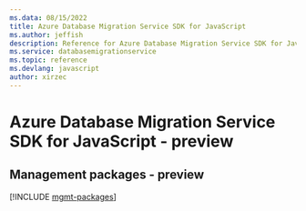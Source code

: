 ```yaml
---
ms.data: 08/15/2022
title: Azure Database Migration Service SDK for JavaScript
ms.author: jeffish
description: Reference for Azure Database Migration Service SDK for JavaScript
ms.service: databasemigrationservice
ms.topic: reference
ms.devlang: javascript
author: xirzec
---
```

# Azure Database Migration Service SDK for JavaScript - preview

## Management packages - preview
[!INCLUDE [mgmt-packages](database-migration-service-mgmt-index.md)]